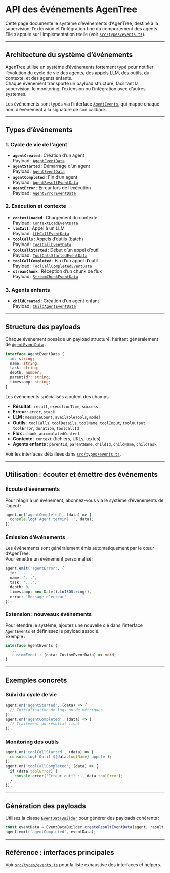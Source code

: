 # API des événements AgenTree

Cette page documente le système d’événements d’AgenTree, destiné à la supervision, l’extension et l’intégration fine du comportement des agents. Elle s’appuie sur l’implémentation réelle (voir [`src/types/events.ts`](../../src/types/events.ts:1)).

---

## Architecture du système d’événements

AgenTree utilise un système d’événements fortement typé pour notifier l’évolution du cycle de vie des agents, des appels LLM, des outils, du contexte, et des agents enfants.  
Chaque événement transporte un payload structuré, facilitant la supervision, le monitoring, l’extension ou l’intégration avec d’autres systèmes.

Les événements sont typés via l’interface [`AgentEvents`](../../src/types/events.ts:81), qui mappe chaque nom d’événement à la signature de son callback.

---

## Types d’événements

### 1. Cycle de vie de l’agent

- **`agentCreated`** : Création d’un agent  
  Payload : [`AgentEventData`](../../src/types/events.ts:1)
- **`agentStarted`** : Démarrage d’un agent  
  Payload : [`AgentEventData`](../../src/types/events.ts:1)
- **`agentCompleted`** : Fin d’un agent  
  Payload : [`AgentResultEventData`](../../src/types/events.ts:10)
- **`agentError`** : Erreur lors de l’exécution  
  Payload : [`AgentErrorEventData`](../../src/types/events.ts:16)

### 2. Exécution et contexte

- **`contextLoaded`** : Chargement du contexte  
  Payload : [`ContextLoadEventData`](../../src/types/events.ts:64)
- **`llmCall`** : Appel à un LLM  
  Payload : [`LLMCallEventData`](../../src/types/events.ts:21)
- **`toolCalls`** : Appels d’outils (batch)  
  Payload : [`ToolCallEventData`](../../src/types/events.ts:35)
- **`toolCallStarted`** : Début d’un appel d’outil  
  Payload : [`ToolCallStartedEventData`](../../src/types/events.ts:40)
- **`toolCallCompleted`** : Fin d’un appel d’outil  
  Payload : [`ToolCallCompletedEventData`](../../src/types/events.ts:46)
- **`streamChunk`** : Réception d’un chunk de flux  
  Payload : [`StreamChunkEventData`](../../src/types/events.ts:55)

### 3. Agents enfants

- **`childCreated`** : Création d’un agent enfant  
  Payload : [`ChildAgentEventData`](../../src/types/events.ts:72)

---

## Structure des payloads

Chaque événement possède un payload structuré, héritant généralement de [`AgentEventData`](../../src/types/events.ts:1) :

```typescript
interface AgentEventData {
  id: string;
  name: string;
  task: string;
  depth: number;
  parentId?: string;
  timestamp: string;
}
```

Les événements spécialisés ajoutent des champs :

- **Résultat** : `result`, `executionTime`, `success`
- **Erreur** : `error`, `stack`
- **LLM** : `messageCount`, `availableTools`, `model`
- **Outils** : `toolCalls`, `toolDetails`, `toolName`, `toolInput`, `toolOutput`, `toolError`, `duration`, `toolCallId`
- **Flux** : `chunk`, `accumulatedContent`
- **Contexte** : `context` (fichiers, URLs, textes)
- **Agents enfants** : `parentId`, `parentName`, `childId`, `childName`, `childTask`

Voir les interfaces détaillées dans [`src/types/events.ts`](../../src/types/events.ts:1).

---

## Utilisation : écouter et émettre des événements

### Écoute d’événements

Pour réagir à un événement, abonnez-vous via le système d’événements de l’agent :

```typescript
agent.on('agentCompleted', (data) => {
  console.log('Agent terminé :', data);
});
```

### Émission d’événements

Les événements sont généralement émis automatiquement par le cœur d’AgenTree.  
Pour émettre un événement personnalisé :

```typescript
agent.emit('agentError', {
  id: '...',
  name: '...',
  task: '...',
  depth: 0,
  timestamp: new Date().toISOString(),
  error: 'Message d’erreur'
});
```

### Extension : nouveaux événements

Pour étendre le système, ajoutez une nouvelle clé dans l’interface `AgentEvents` et définissez le payload associé.  
Exemple :

```typescript
interface AgentEvents {
  ...
  'customEvent': (data: CustomEventData) => void;
}
```

---

## Exemples concrets

### Suivi du cycle de vie

```typescript
agent.on('agentStarted', (data) => {
  // Initialisation de logs ou de métriques
});
agent.on('agentCompleted', (data) => {
  // Traitement du résultat final
});
```

### Monitoring des outils

```typescript
agent.on('toolCallStarted', (data) => {
  console.log(`Outil ${data.toolName} appelé`);
});
agent.on('toolCallCompleted', (data) => {
  if (data.toolError) {
    console.error('Erreur outil :', data.toolError);
  }
});
```

---

## Génération des payloads

Utilisez la classe [`EventDataBuilder`](../../src/types/events.ts:101) pour générer des payloads cohérents :

```typescript
const eventData = EventDataBuilder.createResultEventData(agent, result, 123);
agent.emit('agentCompleted', eventData);
```

---

## Référence : interfaces principales

Voir [`src/types/events.ts`](../../src/types/events.ts:1) pour la liste exhaustive des interfaces et helpers.
